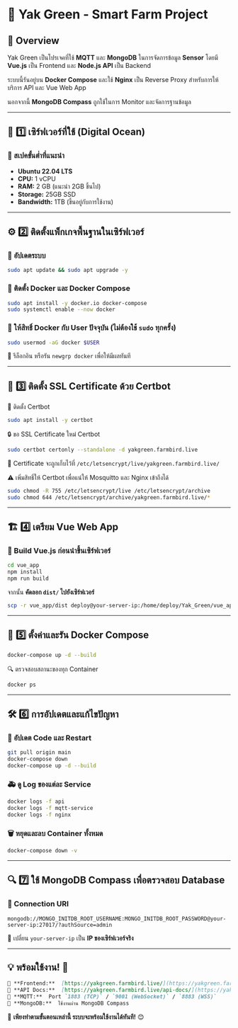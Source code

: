 # 🌿 Yak Green - Smart Farm Project

## 📌 Overview
Yak Green เป็นโปรเจคที่ใช้ **MQTT** และ **MongoDB** ในการจัดการข้อมูล **Sensor** โดยมี **Vue.js** เป็น Frontend และ **Node.js API** เป็น Backend

ระบบนี้รันอยู่บน **Docker Compose** และใช้ **Nginx** เป็น Reverse Proxy สำหรับการให้บริการ API และ Vue Web App

นอกจากนี้ **MongoDB Compass** ถูกใช้ในการ Monitor และจัดการฐานข้อมูล

---

## 🚀 1️⃣ เซิร์ฟเวอร์ที่ใช้ (Digital Ocean)
### 💾 สเปคขั้นต่ำที่แนะนำ
- **Ubuntu 22.04 LTS**
- **CPU:** 1 vCPU
- **RAM:** 2 GB (แนะนำ 2GB ขึ้นไป)
- **Storage:** 25GB SSD
- **Bandwidth:** 1TB (ขึ้นอยู่กับการใช้งาน)

---

## ⚙️ 2️⃣ ติดตั้งแพ็กเกจพื้นฐานในเซิร์ฟเวอร์
### 🔄 อัปเดตระบบ
```sh
sudo apt update && sudo apt upgrade -y
```

### 🐋 ติดตั้ง Docker และ Docker Compose
```sh
sudo apt install -y docker.io docker-compose
sudo systemctl enable --now docker
```

### 🔧 ให้สิทธิ์ Docker กับ User ปัจจุบัน (ไม่ต้องใช้ `sudo` ทุกครั้ง)
```sh
sudo usermod -aG docker $USER
```
🔄 รีล็อกอิน หรือรัน `newgrp docker` เพื่อให้มีผลทันที

---

## 🔑 3️⃣ ติดตั้ง SSL Certificate ด้วย Certbot
🔨 ติดตั้ง Certbot
```sh
sudo apt install -y certbot
```
🔒 ขอ SSL Certificate ใหม่ Certbot
```sh
sudo certbot certonly --standalone -d yakgreen.farmbird.live
```
🔄 Certificate จะถูกเก็บไว้ที่ `/etc/letsencrypt/live/yakgreen.farmbird.live/`

⚠️ เพิ่มสิทธิ์ให้ Certbot เพื่อแน่ให้ Mosquitto และ Nginx เข้าถึงได้
```sh
sudo chmod -R 755 /etc/letsencrypt/live /etc/letsencrypt/archive
sudo chmod 644 /etc/letsencrypt/archive/yakgreen.farmbird.live/*
```
---

## 🏗 4️⃣ เตรียม Vue Web App
### 🔹 Build Vue.js ก่อนนำขึ้นเซิร์ฟเวอร์
```sh
cd vue_app
npm install
npm run build
```
จากนั้น **คัดลอก `dist/` ไปยังเซิร์ฟเวอร์**
```sh
scp -r vue_app/dist deploy@your-server-ip:/home/deploy/Yak_Green/vue_app/
```

---

## 🐳 5️⃣ ตั้งค่าและรัน Docker Compose
```sh
docker-compose up -d --build
```
🔍 ตรวจสอบสถานะของทุก Container
```sh
docker ps
```

---

## 🛠 6️⃣ การอัปเดตและแก้ไขปัญหา
### 🔄 อัปเดต Code และ Restart
```sh
git pull origin main
docker-compose down
docker-compose up -d --build
```

### 🚑 ดู Log ของแต่ละ Service
```sh
docker logs -f api
docker logs -f mqtt-service
docker logs -f nginx
```

### 🗑 หยุดและลบ Container ทั้งหมด
```sh
docker-compose down -v
```

---

## 🔍 7️⃣ ใช้ MongoDB Compass เพื่อตรวจสอบ Database
### 🔗 Connection URI
```
mongodb://MONGO_INITDB_ROOT_USERNAME:MONGO_INITDB_ROOT_PASSWORD@your-server-ip:27017/?authSource=admin
```
📌 เปลี่ยน `your-server-ip` เป็น **IP ของเซิร์ฟเวอร์จริง**

---
## 💡 **พร้อมใช้งาน!** 🎉
```md
🔹 **Frontend:**  [https://yakgreen.farmbird.live/](https://yakgreen.farmbird.live/)
🔹 **API Docs:**  [https://yakgreen.farmbird.live/api-docs/](https://yakgreen.farmbird.live/api-docs/)
🔹 **MQTT:**  Port `1883 (TCP)` / `9001 (WebSocket)` / `8883 (WSS)`
🔹 **MongoDB:**  ใช้งานผ่าน MongoDB Compass
```
🚀 **เพียงทำตามขั้นตอนเหล่านี้ ระบบจะพร้อมใช้งานได้ทันที!** 😊